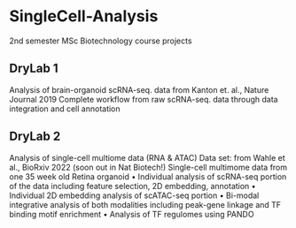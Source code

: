 # SingleCell-Analysis
2nd semester MSc Biotechnology course projects

## DryLab 1
Analysis of brain-organoid scRNA-seq. data from Kanton et. al., Nature Journal 2019
Complete workflow from raw scRNA-seq. data through data integration and cell annotation

## DryLab 2
Analysis of single-cell multiome data (RNA & ATAC)
Data set: from Wahle et al., BioRxiv 2022 (soon out in Nat Biotech!) 
Single-cell multimome data from one 35 week old Retina organoid
• Individual analysis of scRNA-seq portion of the data including feature selection, 2D embedding, annotation
• Individual 2D embedding analysis of scATAC-seq portion
• Bi-modal integrative analysis of both modalities including peak-gene linkage and TF binding motif enrichment
• Analysis of TF regulomes using PANDO

